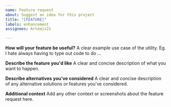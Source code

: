 ```yaml
---
name: Feature request
about: Suggest an idea for this project
title: "[FEATURE]"
labels: enhancement
assignees: Artemis21

---
```


**How will your feature be useful?**
A clear example use case of the utility. Eg. I hate always having to type out code to do ...

**Describe the feature you'd like**
A clear and concise description of what you want to happen.

**Describe alternatives you've considered**
A clear and concise description of any alternative solutions or features you've considered.

**Additional context**
Add any other context or screenshots about the feature request here.
